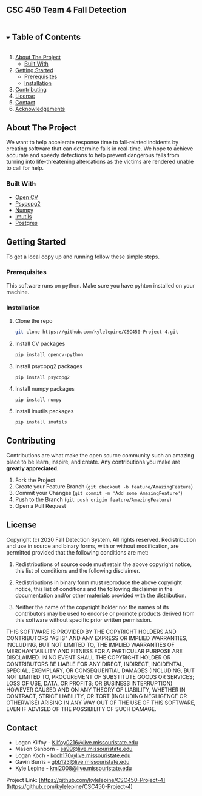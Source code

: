 ## CSC 450 Team 4 Fall Detection 

<!-- TABLE OF CONTENTS -->
<details open="open">
  <summary><h2 style="display: inline-block">Table of Contents</h2></summary>
  <ol>
    <li>
      <a href="#about-the-project">About The Project</a>
      <ul>
        <li><a href="#built-with">Built With</a></li>
      </ul>
    </li>
    <li>
      <a href="#getting-started">Getting Started</a>
      <ul>
        <li><a href="#prerequisites">Prerequisites</a></li>
        <li><a href="#installation">Installation</a></li>
      </ul>
    </li>
    <li><a href="#contributing">Contributing</a></li>
    <li><a href="#license">License</a></li>
    <li><a href="#contact">Contact</a></li>
    <li><a href="#acknowledgements">Acknowledgements</a></li>
  </ol>
</details>



<!-- ABOUT THE PROJECT -->
## About The Project


We want to help accelerate response time to fall-related incidents by creating software that can determine 
falls in real-time. We hope to achieve accurate and speedy detections to help prevent dangerous falls from 
turning into life-threatening altercations as the victims are rendered unable to call for help.



### Built With

* [Open CV](https://opencv.org/)
* [Psycopg2](https://www.psycopg.org/)
* [Numpy](https://numpy.org/)
* [Imutils ](https://github.com/jrosebr1/imutils)
* [Postgres](https://www.postgresql.org/)




<!-- GETTING STARTED -->
## Getting Started

To get a local copy up and running follow these simple steps.

### Prerequisites

This software runs on python. Make sure you have pyhton installed on your machine.

### Installation

1. Clone the repo
   ```sh
   git clone https://github.com/kylelepine/CSC450-Project-4.git
   ```
2. Install CV packages
   ```sh
   pip install opencv-python
   ```
3. Install psycopg2 packages
    ```
    pip install psycopg2
    ```
4. Install numpy packages
    ```
    pip install numpy
    ```
5. Install imutils packages
    ```
    pip install imutils
    ```



<!-- CONTRIBUTING -->
## Contributing

Contributions are what make the open source community such an amazing place to be learn, inspire, and create. Any contributions you make are **greatly appreciated**.

1. Fork the Project
2. Create your Feature Branch (`git checkout -b feature/AmazingFeature`)
3. Commit your Changes (`git commit -m 'Add some AmazingFeature'`)
4. Push to the Branch (`git push origin feature/AmazingFeature`)
5. Open a Pull Request



<!-- LICENSE -->
## License

Copyright (c) 2020 Fall Detection System, All rights reserved.
Redistribution and use in source and binary forms, with or without modification, are permitted provided that the following conditions are met:

1.	Redistributions of source code must retain the above copyright notice, this list of conditions and the following disclaimer.

2.	Redistributions in binary form must reproduce the above copyright notice, this list of conditions and the following disclaimer
    in the documentation and/or other materials provided with the distribution.

3.	Neither the name of the copyright holder nor the names of its contributors may be used to endorse or promote products derived
    from this software without specific prior written permission. 

THIS SOFTWARE IS PROVIDED BY THE COPYRIGHT HOLDERS AND CONTRIBUTORS "AS IS" AND ANY EXPRESS OR IMPLIED WARRANTIES,
INCLUDING, BUT NOT LIMITED TO, THE IMPLIED WARRANTIES OF MERCHANTABILITY AND FITNESS FOR A PARTICULAR PURPOSE ARE DISCLAIMED.
IN NO EVENT SHALL THE COPYRIGHT HOLDER OR CONTRIBUTORS BE LIABLE FOR ANY DIRECT, INDIRECT, INCIDENTAL, SPECIAL, EXEMPLARY,
OR CONSEQUENTIAL DAMAGES (INCLUDING, BUT NOT LIMITED TO, PROCUREMENT OF SUBSTITUTE GOODS OR SERVICES; LOSS OF USE, DATA,
OR PROFITS; OR BUSINESS INTERRUPTION) HOWEVER CAUSED AND ON ANY THEORY OF LIABILITY, WHETHER IN CONTRACT, STRICT LIABILITY,
OR TORT (INCLUDING NEGLIGENCE OR OTHERWISE) ARISING IN ANY WAY OUT OF THE USE OF THIS SOFTWARE, EVEN IF ADVISED OF THE
POSSIBILITY OF SUCH DAMAGE.

<!-- CONTACT -->
## Contact

* Logan Kilfoy - Kilfoy0216@live.missouristate.edu
* Mason Sanborn - sa99@live.missouristate.edu
* Logan Koch - koch170@live.missouristate.edu
* Gavin Burris - gbb123@live.missouristate.edu
* Kyle Lepine - kml2008@live.missouristate.edu


Project Link: [https://github.com/kylelepine/CSC450-Project-4](https://github.com/kylelepine/CSC450-Project-4)
